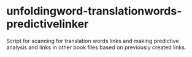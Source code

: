 # unfoldingword-translationwords-predictivelinker
Script for scanning for translation words links and making predictive analysis and links in other book files based on previously created links.
